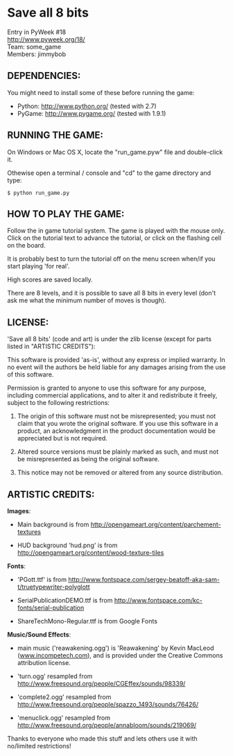 Save all 8 bits
===============

Entry in PyWeek #18  
<http://www.pyweek.org/18/>  
Team: some_game  
Members: jimmybob

DEPENDENCIES:
------------

You might need to install some of these before running the game:

  * Python:     <http://www.python.org/> (tested with 2.7)  
  * PyGame:     <http://www.pygame.org/> (tested with 1.9.1)

RUNNING THE GAME:
----------------

On Windows or Mac OS X, locate the "run_game.pyw" file and double-click it.

Othewise open a terminal / console and "cd" to the game directory and type:

    $ python run_game.py

HOW TO PLAY THE GAME:
--------------------

Follow the in game tutorial system.  The game is played with the mouse
only. Click on the tutorial text to advance the tutorial, or click on
the flashing cell on the board.

It is probably best to turn the tutorial off on the menu screen
when/if you start playing 'for real'.

High scores are saved locally.

There are 8 levels, and it is possible to save all 8 bits in every
level (don't ask me what the minimum number of moves is though).

LICENSE:
-------

'Save all 8 bits' (code and art) is under the zlib license 
(except for parts listed in "ARTISTIC CREDITS"):

  This software is provided 'as-is', without any express or implied
  warranty.  In no event will the authors be held liable for any
  damages arising from the use of this software.

  Permission is granted to anyone to use this software for any
  purpose, including commercial applications, and to alter it and
  redistribute it freely, subject to the following restrictions:

  1. The origin of this software must not be misrepresented; you must
     not claim that you wrote the original software. If you use this
     software in a product, an acknowledgment in the product
     documentation would be appreciated but is not required.

  2. Altered source versions must be plainly marked as such, and must
     not be misrepresented as being the original software.

  3. This notice may not be removed or altered from any source
     distribution.

ARTISTIC CREDITS:
----------------

**Images**: 

- Main background is from 
  http://opengameart.org/content/parchement-textures

- HUD background 'hud.png' is from 
  http://opengameart.org/content/wood-texture-tiles

**Fonts**:

- 'PGott.ttf' is from
  http://www.fontspace.com/sergey-beatoff-aka-sam-t/truetypewriter-polyglott

- SerialPublicationDEMO.ttf is from
   http://www.fontspace.com/kc-fonts/serial-publication

- ShareTechMono-Regular.ttf is from Google Fonts

**Music/Sound Effects**:

- main music ('reawakening.ogg') is 'Reawakening' by Kevin MacLeod
  (www.incompetech.com), and is provided under the Creative Commons
  attribution license.

- 'turn.ogg' resampled from
  http://www.freesound.org/people/CGEffex/sounds/98339/

- 'complete2.ogg' resampled from
  http://www.freesound.org/people/spazzo_1493/sounds/76426/

- 'menuclick.ogg' resampled from
  http://www.freesound.org/people/annabloom/sounds/219069/

Thanks to everyone who made this stuff and lets others use it with
no/limited restrictions!
